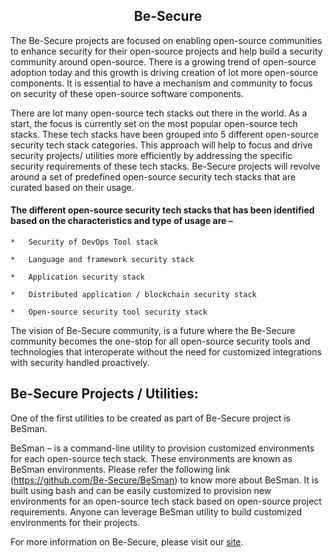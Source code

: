 <h2 align="center">Be-Secure</h2>

The Be-Secure projects are focused on enabling open-source communities to enhance security for their open-source projects and help build a security community around open-source. There is a growing trend of open-source adoption today and this growth is driving creation of lot more open-source components. It is essential to have a mechanism and community to focus on security of these open-source software components.


There are lot many open-source tech stacks out there in the world. As a start, the focus is currently set on the most popular open-source tech stacks. These tech stacks have been grouped into 5 different open-source security tech stack categories. This approach will help to focus and drive security projects/ utilities more efficiently by addressing the specific security requirements of these tech stacks.
Be-Secure projects will revolve around a set of predefined open-source security tech stacks that are curated based on their usage. 

#### The different open-source security tech stacks that has been identified based on the characteristics and type of usage are –

    *   Security of DevOps Tool stack
    
    *   Language and framework security stack
    
    *   Application security stack 
    
    *   Distributed application / blockchain security stack
    
    *   Open-source security tool security stack
  

The vision of Be-Secure community, is a future where the Be-Secure community becomes the one-stop for all open-source security tools and technologies that interoperate without the need for customized integrations with security handled proactively.

## Be-Secure Projects / Utilities:
   One of the first utilities to be created as part of Be-Secure project is BeSman.

BeSman – is a command-line utility to provision customized environments for each open-source tech stack. These environments are known as BeSman environments. Please refer the following link (https://github.com/Be-Secure/BeSman) to know more about BeSman. It is built using bash and can be easily customized to provision new environments for an open-source tech stack based on open-source project requirements. Anyone can leverage BeSman utility to build customized environments for their projects.
  
For more information on Be-Secure, please visit our [site](https://Be-Secure.github.io).

